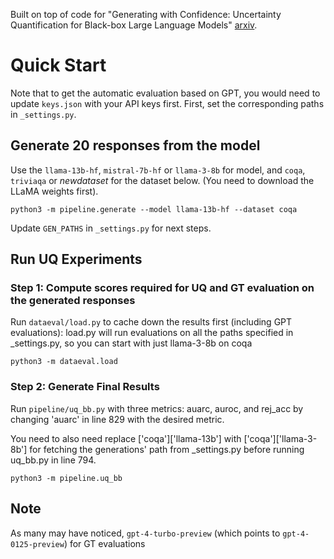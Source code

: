 
Built on top of code for "Generating with Confidence: Uncertainty Quantification for Black-box Large Language Models" [arxiv](https://arxiv.org/abs/2305.19187).

# Quick Start
Note that to get the automatic evaluation based on GPT, you would need to update `keys.json` with your API keys first.
First, set the corresponding paths in `_settings.py`.

## Generate 20 responses from the model
Use the `llama-13b-hf`, `mistral-7b-hf` or `llama-3-8b` for model, and `coqa`, `triviaqa` or $new dataset$ for the dataset  below. (You need to download the LLaMA weights first).
```
python3 -m pipeline.generate --model llama-13b-hf --dataset coqa
```
Update `GEN_PATHS` in `_settings.py` for next steps.

## Run UQ Experiments
### Step 1: Compute scores required for UQ and GT evaluation on the generated responses
Run `dataeval/load.py` to cache down the results first (including GPT evaluations): load.py will run evaluations on all the paths specified in _settings.py, so you can start with just llama-3-8b on coqa
```
python3 -m dataeval.load
```
### Step 2: Generate Final Results
Run `pipeline/uq_bb.py` with three metrics: auarc, auroc, and rej_acc by changing 'auarc' in line 829 with the desired metric.

You need to also need replace ['coqa']['llama-13b'] with ['coqa']['llama-3-8b'] for fetching the generations' path from _settings.py before running uq_bb.py in line 794. 

```
python3 -m pipeline.uq_bb
```

## Note
As many may have noticed, `gpt-4-turbo-preview` (which points to `gpt-4-0125-preview`) for GT evaluations

